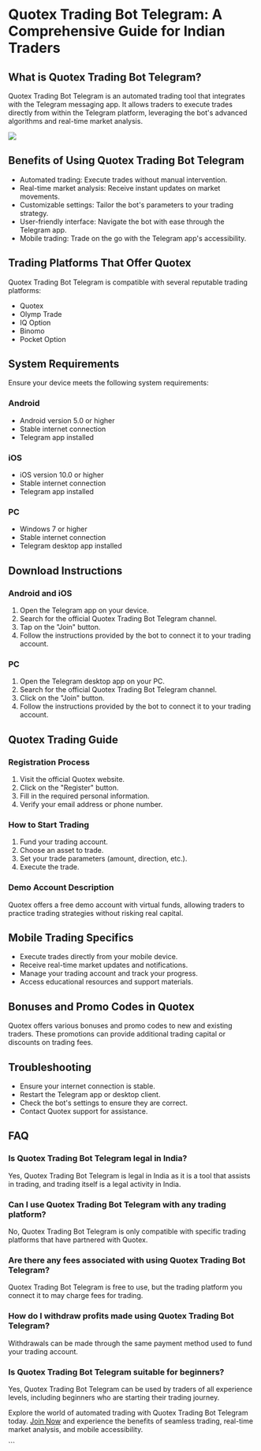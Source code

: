 # Quotex Trading Bot Telegram: A Comprehensive Guide for Indian Traders

## What is Quotex Trading Bot Telegram?

Quotex Trading Bot Telegram is an automated trading tool that integrates
with the Telegram messaging app. It allows traders to execute trades
directly from within the Telegram platform, leveraging the bot\'s
advanced algorithms and real-time market analysis.

[![](https://static.quotex.io/files/4_en/300_250.jpg)](https://traff.sbs/brokerqxlid)

## Benefits of Using Quotex Trading Bot Telegram

-   Automated trading: Execute trades without manual intervention.
-   Real-time market analysis: Receive instant updates on market
    movements.
-   Customizable settings: Tailor the bot\'s parameters to your trading
    strategy.
-   User-friendly interface: Navigate the bot with ease through the
    Telegram app.
-   Mobile trading: Trade on the go with the Telegram app\'s
    accessibility.

## Trading Platforms That Offer Quotex

Quotex Trading Bot Telegram is compatible with several reputable trading
platforms:

-   Quotex
-   Olymp Trade
-   IQ Option
-   Binomo
-   Pocket Option

## System Requirements

Ensure your device meets the following system requirements:

### Android

-   Android version 5.0 or higher
-   Stable internet connection
-   Telegram app installed

### iOS

-   iOS version 10.0 or higher
-   Stable internet connection
-   Telegram app installed

### PC

-   Windows 7 or higher
-   Stable internet connection
-   Telegram desktop app installed

## Download Instructions

### Android and iOS

1.  Open the Telegram app on your device.
2.  Search for the official Quotex Trading Bot Telegram channel.
3.  Tap on the "Join" button.
4.  Follow the instructions provided by the bot to connect it to your
    trading account.

### PC

1.  Open the Telegram desktop app on your PC.
2.  Search for the official Quotex Trading Bot Telegram channel.
3.  Click on the "Join" button.
4.  Follow the instructions provided by the bot to connect it to your
    trading account.

## Quotex Trading Guide

### Registration Process

1.  Visit the official Quotex website.
2.  Click on the "Register" button.
3.  Fill in the required personal information.
4.  Verify your email address or phone number.

### How to Start Trading

1.  Fund your trading account.
2.  Choose an asset to trade.
3.  Set your trade parameters (amount, direction, etc.).
4.  Execute the trade.

### Demo Account Description

Quotex offers a free demo account with virtual funds, allowing traders
to practice trading strategies without risking real capital.

## Mobile Trading Specifics

-   Execute trades directly from your mobile device.
-   Receive real-time market updates and notifications.
-   Manage your trading account and track your progress.
-   Access educational resources and support materials.

## Bonuses and Promo Codes in Quotex

Quotex offers various bonuses and promo codes to new and existing
traders. These promotions can provide additional trading capital or
discounts on trading fees.

## Troubleshooting

-   Ensure your internet connection is stable.
-   Restart the Telegram app or desktop client.
-   Check the bot\'s settings to ensure they are correct.
-   Contact Quotex support for assistance.

## FAQ

### Is Quotex Trading Bot Telegram legal in India?

Yes, Quotex Trading Bot Telegram is legal in India as it is a tool that
assists in trading, and trading itself is a legal activity in India.

### Can I use Quotex Trading Bot Telegram with any trading platform?

No, Quotex Trading Bot Telegram is only compatible with specific trading
platforms that have partnered with Quotex.

### Are there any fees associated with using Quotex Trading Bot Telegram?

Quotex Trading Bot Telegram is free to use, but the trading platform you
connect it to may charge fees for trading.

### How do I withdraw profits made using Quotex Trading Bot Telegram?

Withdrawals can be made through the same payment method used to fund
your trading account.

### Is Quotex Trading Bot Telegram suitable for beginners?

Yes, Quotex Trading Bot Telegram can be used by traders of all
experience levels, including beginners who are starting their trading
journey.

Explore the world of automated trading with Quotex Trading Bot Telegram
today. [Join Now](\%22https://traff.sbs/brokerqxlid\%22) and experience
the benefits of seamless trading, real-time market analysis, and mobile
accessibility.

\`\`\`

